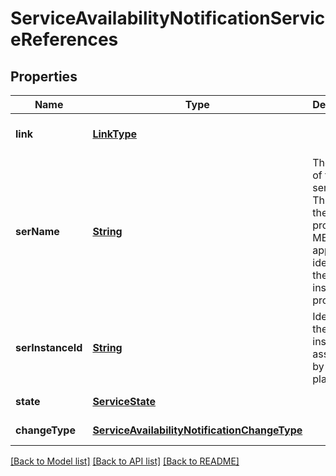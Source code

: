 # ServiceAvailabilityNotificationServiceReferences
## Properties

Name | Type | Description | Notes
------------ | ------------- | ------------- | -------------
**link** | [**LinkType**](LinkType.md) |  | [optional] [default to null]
**serName** | [**String**](string.md) | The name of the service. This is how the service producing MEC application identifies the service instance it produces. | [default to null]
**serInstanceId** | [**String**](string.md) | Identifier of the service instance assigned by the MEC platform. | [default to null]
**state** | [**ServiceState**](ServiceState.md) |  | [default to null]
**changeType** | [**ServiceAvailabilityNotificationChangeType**](ServiceAvailabilityNotificationChangeType.md) |  | [default to null]

[[Back to Model list]](../README.md#documentation-for-models) [[Back to API list]](../README.md#documentation-for-api-endpoints) [[Back to README]](../README.md)

